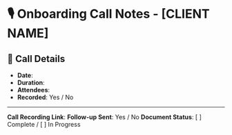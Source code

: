 # 🎙️ Onboarding Call Notes - [CLIENT NAME]

## 📅 Call Details
- **Date**: 
- **Duration**: 
- **Attendees**: 
- **Recorded**: Yes / No

---

**Call Recording Link**: 
**Follow-up Sent**: Yes / No
**Document Status**: [ ] Complete / [ ] In Progress 